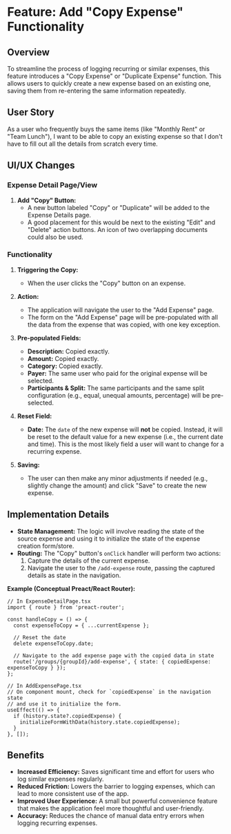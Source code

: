 # Feature: Add "Copy Expense" Functionality

## Overview

To streamline the process of logging recurring or similar expenses, this feature introduces a "Copy Expense" or "Duplicate Expense" function. This allows users to quickly create a new expense based on an existing one, saving them from re-entering the same information repeatedly.

## User Story

As a user who frequently buys the same items (like "Monthly Rent" or "Team Lunch"), I want to be able to copy an existing expense so that I don't have to fill out all the details from scratch every time.

## UI/UX Changes

### Expense Detail Page/View

1.  **Add "Copy" Button:**
    -   A new button labeled "Copy" or "Duplicate" will be added to the Expense Details page.
    -   A good placement for this would be next to the existing "Edit" and "Delete" action buttons. An icon of two overlapping documents could also be used.

### Functionality

1.  **Triggering the Copy:**
    -   When the user clicks the "Copy" button on an expense.

2.  **Action:**
    -   The application will navigate the user to the "Add Expense" page.
    -   The form on the "Add Expense" page will be pre-populated with all the data from the expense that was copied, with one key exception.

3.  **Pre-populated Fields:**
    -   **Description:** Copied exactly.
    -   **Amount:** Copied exactly.
    -   **Category:** Copied exactly.
    -   **Payer:** The same user who paid for the original expense will be selected.
    -   **Participants & Split:** The same participants and the same split configuration (e.g., equal, unequal amounts, percentage) will be pre-selected.

4.  **Reset Field:**
    -   **Date:** The `date` of the new expense will **not** be copied. Instead, it will be reset to the default value for a new expense (i.e., the current date and time). This is the most likely field a user will want to change for a recurring expense.

5.  **Saving:**
    -   The user can then make any minor adjustments if needed (e.g., slightly change the amount) and click "Save" to create the new expense.

## Implementation Details

-   **State Management:** The logic will involve reading the state of the source expense and using it to initialize the state of the expense creation form/store.
-   **Routing:** The "Copy" button's `onClick` handler will perform two actions:
    1.  Capture the details of the current expense.
    2.  Navigate the user to the `/add-expense` route, passing the captured details as state in the navigation.

**Example (Conceptual Preact/React Router):**
```tsx
// In ExpenseDetailPage.tsx
import { route } from 'preact-router';

const handleCopy = () => {
  const expenseToCopy = { ...currentExpense };
  
  // Reset the date
  delete expenseToCopy.date; 
  
  // Navigate to the add expense page with the copied data in state
  route('/groups/{groupId}/add-expense', { state: { copiedExpense: expenseToCopy } });
};

// In AddExpensePage.tsx
// On component mount, check for `copiedExpense` in the navigation state
// and use it to initialize the form.
useEffect(() => {
  if (history.state?.copiedExpense) {
    initializeFormWithData(history.state.copiedExpense);
  }
}, []);
```

## Benefits

-   **Increased Efficiency:** Saves significant time and effort for users who log similar expenses regularly.
-   **Reduced Friction:** Lowers the barrier to logging expenses, which can lead to more consistent use of the app.
-   **Improved User Experience:** A small but powerful convenience feature that makes the application feel more thoughtful and user-friendly.
-   **Accuracy:** Reduces the chance of manual data entry errors when logging recurring expenses.
